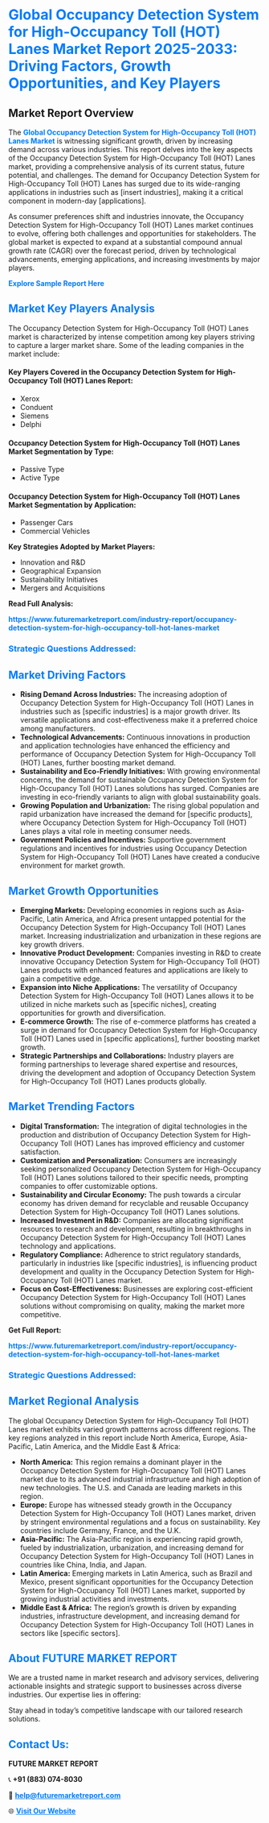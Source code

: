 <h1 style="color: #007BFF;">Global Occupancy Detection System for High-Occupancy Toll (HOT) Lanes Market Report 2025-2033: Driving Factors, Growth Opportunities, and Key Players</h1>

<section id="overview">
<h2>Market Report Overview</h2>
<p>The <a href="https://www.futuremarketreport.com/industry-report/occupancy-detection-system-for-high-occupancy-toll-hot-lanes-market" style="color: #007BFF; text-decoration: none;"><strong>Global Occupancy Detection System for High-Occupancy Toll (HOT) Lanes Market</strong></a> is witnessing significant growth, driven by increasing demand across various industries. This report delves into the key aspects of the Occupancy Detection System for High-Occupancy Toll (HOT) Lanes market, providing a comprehensive analysis of its current status, future potential, and challenges. The demand for Occupancy Detection System for High-Occupancy Toll (HOT) Lanes has surged due to its wide-ranging applications in industries such as [insert industries], making it a critical component in modern-day [applications].</p>
<p>As consumer preferences shift and industries innovate, the Occupancy Detection System for High-Occupancy Toll (HOT) Lanes market continues to evolve, offering both challenges and opportunities for stakeholders. The global market is expected to expand at a substantial compound annual growth rate (CAGR) over the forecast period, driven by technological advancements, emerging applications, and increasing investments by major players.</p>
</section>

<section id="overview">
<p><a href="https://www.futuremarketreport.com/request-sample/reportId=32868" style="color: #007BFF; text-decoration: none;"><strong>Explore Sample Report Here</strong></a></p>
</section>

<section id="key-players">
<h2 style="color: #007BFF;">Market Key Players Analysis</h2>
<p>The Occupancy Detection System for High-Occupancy Toll (HOT) Lanes market is characterized by intense competition among key players striving to capture a larger market share. Some of the leading companies in the market include:</p>
<h4>Key Players Covered in the Occupancy Detection System for High-Occupancy Toll (HOT) Lanes Report:</h4>
<ul><li>Xerox</li><li>Conduent</li><li>Siemens</li><li>Delphi</li></ul>
<h4>Occupancy Detection System for High-Occupancy Toll (HOT) Lanes Market Segmentation by Type:</h4>
<ul><li>Passive Type</li><li>Active Type</li></ul>

<h4>Occupancy Detection System for High-Occupancy Toll (HOT) Lanes Market Segmentation by Application:</h4>
<ul><li>Passenger Cars</li><li>Commercial Vehicles</li></ul>
<p><strong>Key Strategies Adopted by Market Players:</strong></p>
<ul>
<li>Innovation and R&D</li>
<li>Geographical Expansion</li>
<li>Sustainability Initiatives</li>
<li>Mergers and Acquisitions</li>
</ul>
</section>

<section>
<p><strong>Read Full Analysis: </strong></p><a href="https://www.futuremarketreport.com/industry-report/occupancy-detection-system-for-high-occupancy-toll-hot-lanes-market" style="color: #007BFF; text-decoration: none;"><strong>https://www.futuremarketreport.com/industry-report/occupancy-detection-system-for-high-occupancy-toll-hot-lanes-market</strong></a>
<h3 style="color: #007BFF;">Strategic Questions Addressed:</h3>
</section>

<section id="driving-factors">
<h2 style="color: #007BFF;">Market Driving Factors</h2>
<ul>
<li><strong>Rising Demand Across Industries:</strong> The increasing adoption of Occupancy Detection System for High-Occupancy Toll (HOT) Lanes in industries such as [specific industries] is a major growth driver. Its versatile applications and cost-effectiveness make it a preferred choice among manufacturers.</li>
<li><strong>Technological Advancements:</strong> Continuous innovations in production and application technologies have enhanced the efficiency and performance of Occupancy Detection System for High-Occupancy Toll (HOT) Lanes, further boosting market demand.</li>
<li><strong>Sustainability and Eco-Friendly Initiatives:</strong> With growing environmental concerns, the demand for sustainable Occupancy Detection System for High-Occupancy Toll (HOT) Lanes solutions has surged. Companies are investing in eco-friendly variants to align with global sustainability goals.</li>
<li><strong>Growing Population and Urbanization:</strong> The rising global population and rapid urbanization have increased the demand for [specific products], where Occupancy Detection System for High-Occupancy Toll (HOT) Lanes plays a vital role in meeting consumer needs.</li>
<li><strong>Government Policies and Incentives:</strong> Supportive government regulations and incentives for industries using Occupancy Detection System for High-Occupancy Toll (HOT) Lanes have created a conducive environment for market growth.</li>
</ul>
</section>

<section id="growth-opportunities">
<h2 style="color: #007BFF;">Market Growth Opportunities</h2>
<ul>
<li><strong>Emerging Markets:</strong> Developing economies in regions such as Asia-Pacific, Latin America, and Africa present untapped potential for the Occupancy Detection System for High-Occupancy Toll (HOT) Lanes market. Increasing industrialization and urbanization in these regions are key growth drivers.</li>
<li><strong>Innovative Product Development:</strong> Companies investing in R&D to create innovative Occupancy Detection System for High-Occupancy Toll (HOT) Lanes products with enhanced features and applications are likely to gain a competitive edge.</li>
<li><strong>Expansion into Niche Applications:</strong> The versatility of Occupancy Detection System for High-Occupancy Toll (HOT) Lanes allows it to be utilized in niche markets such as [specific niches], creating opportunities for growth and diversification.</li>
<li><strong>E-commerce Growth:</strong> The rise of e-commerce platforms has created a surge in demand for Occupancy Detection System for High-Occupancy Toll (HOT) Lanes used in [specific applications], further boosting market growth.</li>
<li><strong>Strategic Partnerships and Collaborations:</strong> Industry players are forming partnerships to leverage shared expertise and resources, driving the development and adoption of Occupancy Detection System for High-Occupancy Toll (HOT) Lanes products globally.</li>
</ul>
</section>

<section id="trending-factors">
<h2 style="color: #007BFF;">Market Trending Factors</h2>
<ul>
<li><strong>Digital Transformation:</strong> The integration of digital technologies in the production and distribution of Occupancy Detection System for High-Occupancy Toll (HOT) Lanes has improved efficiency and customer satisfaction.</li>
<li><strong>Customization and Personalization:</strong> Consumers are increasingly seeking personalized Occupancy Detection System for High-Occupancy Toll (HOT) Lanes solutions tailored to their specific needs, prompting companies to offer customizable options.</li>
<li><strong>Sustainability and Circular Economy:</strong> The push towards a circular economy has driven demand for recyclable and reusable Occupancy Detection System for High-Occupancy Toll (HOT) Lanes solutions.</li>
<li><strong>Increased Investment in R&D:</strong> Companies are allocating significant resources to research and development, resulting in breakthroughs in Occupancy Detection System for High-Occupancy Toll (HOT) Lanes technology and applications.</li>
<li><strong>Regulatory Compliance:</strong> Adherence to strict regulatory standards, particularly in industries like [specific industries], is influencing product development and quality in the Occupancy Detection System for High-Occupancy Toll (HOT) Lanes market.</li>
<li><strong>Focus on Cost-Effectiveness:</strong> Businesses are exploring cost-efficient Occupancy Detection System for High-Occupancy Toll (HOT) Lanes solutions without compromising on quality, making the market more competitive.</li>
</ul>
</section>

<section>
<p><strong>Get Full Report: </strong></p><a href="https://www.futuremarketreport.com/industry-report/occupancy-detection-system-for-high-occupancy-toll-hot-lanes-market" style="color: #007BFF; text-decoration: none;"><strong>https://www.futuremarketreport.com/industry-report/occupancy-detection-system-for-high-occupancy-toll-hot-lanes-market</strong></a>
<h3 style="color: #007BFF;">Strategic Questions Addressed:</h3>
</section>


<section id="regional-analysis">
<h2 style="color: #007BFF;">Market Regional Analysis</h2>
<p>The global Occupancy Detection System for High-Occupancy Toll (HOT) Lanes market exhibits varied growth patterns across different regions. The key regions analyzed in this report include North America, Europe, Asia-Pacific, Latin America, and the Middle East & Africa:</p>
<ul>
<li><strong>North America:</strong> This region remains a dominant player in the Occupancy Detection System for High-Occupancy Toll (HOT) Lanes market due to its advanced industrial infrastructure and high adoption of new technologies. The U.S. and Canada are leading markets in this region.</li>
<li><strong>Europe:</strong> Europe has witnessed steady growth in the Occupancy Detection System for High-Occupancy Toll (HOT) Lanes market, driven by stringent environmental regulations and a focus on sustainability. Key countries include Germany, France, and the U.K.</li>
<li><strong>Asia-Pacific:</strong> The Asia-Pacific region is experiencing rapid growth, fueled by industrialization, urbanization, and increasing demand for Occupancy Detection System for High-Occupancy Toll (HOT) Lanes in countries like China, India, and Japan.</li>
<li><strong>Latin America:</strong> Emerging markets in Latin America, such as Brazil and Mexico, present significant opportunities for the Occupancy Detection System for High-Occupancy Toll (HOT) Lanes market, supported by growing industrial activities and investments.</li>
<li><strong>Middle East & Africa:</strong> The region’s growth is driven by expanding industries, infrastructure development, and increasing demand for Occupancy Detection System for High-Occupancy Toll (HOT) Lanes in sectors like [specific sectors].</li>
</ul>
</section>

<footer>
<h2 style="color: #007BFF;">About FUTURE MARKET REPORT</h2>
<p>We are a trusted name in market research and advisory services, delivering actionable insights and strategic support to businesses across diverse industries. Our expertise lies in offering:</p>

<p>Stay ahead in today’s competitive landscape with our tailored research solutions.</p>

<h2 style="color: #007BFF;">Contact Us:</h2>
<p><strong>FUTURE MARKET REPORT</strong></p>
<p>📞 <strong>+91 (883) 074-8030</strong></p>
<p>📧 <strong><a href="mailto:help@futuremarketreport.com" style="color: #007BFF;">help@futuremarketreport.com</a></strong></p>
<p>🌐 <strong><a href="https://www.futuremarketreport.com/" style="color: #007BFF;">Visit Our Website</a></strong></p>
</footer>